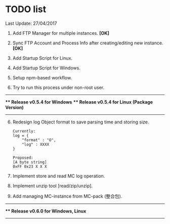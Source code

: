 # TODO list

Last Update: 27/04/2017


1. Add FTP Manager for multiple instances. **[OK]**

2. Sync FTP Account and Process Info after creating/editing new instance. **[OK]**

3. Add Startup Script for Linux.

4. Add Startup Script for Windows.

5. Setup npm-based workflow.

6. Try to run this process under non-root user.
__________

__** Release v0.5.4 for Windows__
__** Release v0.5.4 for Linux (Package Version)__
__________

6. Redesign log Object format to save parsing time and storing size.
   ```
   Currently:
   log = {
       "format" : "O",
       "log" : XXXX
   }

   Proposed:
   [A byte string]
   0xFF 0x23 X X X 
   ```
7. Implement store and read MC log operation.

8. Implement unzip tool [read/zip/unzip].

9. Add  managing MC-instance from MC-pack (整合包).
___________
__** Release v0.6.0 for Windows, Linux__
___________



